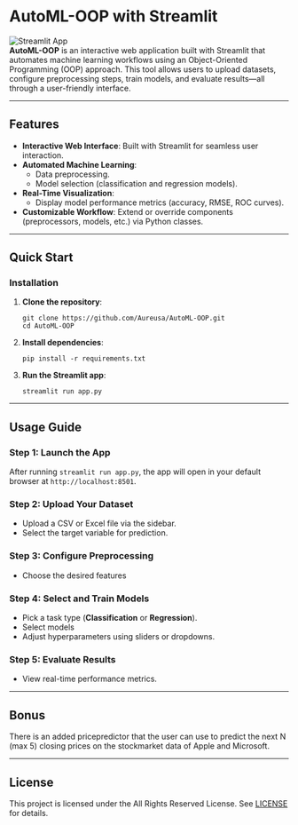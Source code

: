 # AutoML-OOP with Streamlit

![Streamlit App](https://static.streamlit.io/badges/streamlit_badge_black_white.svg)  
**AutoML-OOP** is an interactive web application built with Streamlit that automates machine learning workflows using an Object-Oriented Programming (OOP) approach. This tool allows users to upload datasets, configure preprocessing steps, train models, and evaluate results—all through a user-friendly interface.

---

## Features

- **Interactive Web Interface**: Built with Streamlit for seamless user interaction.
- **Automated Machine Learning**:
  - Data preprocessing.
  - Model selection (classification and regression models).
- **Real-Time Visualization**:
  - Display model performance metrics (accuracy, RMSE, ROC curves).
- **Customizable Workflow**: Extend or override components (preprocessors, models, etc.) via Python classes.

---

## Quick Start

### Installation

1. **Clone the repository**:
    ```
    git clone https://github.com/Aureusa/AutoML-OOP.git
    cd AutoML-OOP
    ```

2. **Install dependencies**:
    ```
    pip install -r requirements.txt
    ```

3. **Run the Streamlit app**:
    ```
    streamlit run app.py
    ```

---

## Usage Guide

### Step 1: Launch the App
After running `streamlit run app.py`, the app will open in your default browser at `http://localhost:8501`.

### Step 2: Upload Your Dataset
- Upload a CSV or Excel file via the sidebar.
- Select the target variable for prediction.

### Step 3: Configure Preprocessing
- Choose the desired features

### Step 4: Select and Train Models
- Pick a task type (**Classification** or **Regression**).
- Select models
- Adjust hyperparameters using sliders or dropdowns.

### Step 5: Evaluate Results
- View real-time performance metrics.

---

## Bonus

There is an added pricepredictor that the user can use to predict the next N (max 5) closing prices on the stockmarket data of Apple and Microsoft.

---

## License

This project is licensed under the All Rights Reserved License. See [LICENSE](LICENSE) for details.
